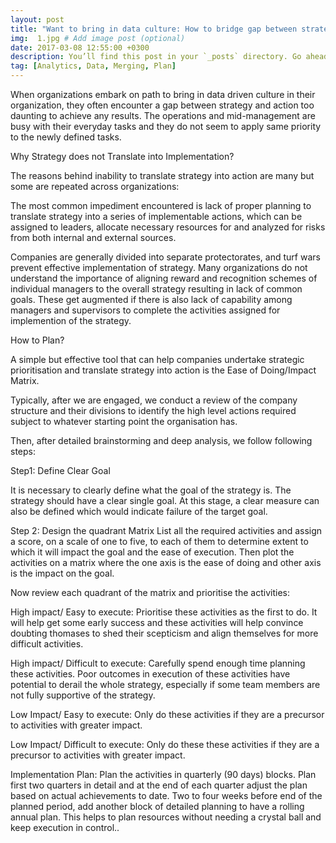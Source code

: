 ```yaml
---
layout: post
title: "Want to bring in data culture: How to bridge gap between strategy and implementation?"
img:  1.jpg # Add image post (optional)
date: 2017-03-08 12:55:00 +0300
description: You’ll find this post in your `_posts` directory. Go ahead and edit it and re-build the site to see your changes. # Add post description (optional)
tag: [Analytics, Data, Merging, Plan]
---
```



When organizations embark on path to bring in data driven culture in their organization, they often encounter a gap between strategy and action too daunting to achieve any results. The operations and mid-management are busy with their everyday tasks and they do not seem to apply same priority to the newly defined tasks.

Why Strategy does not Translate into Implementation?

The reasons behind inability to translate strategy into action are many but some are repeated across organizations: 

The most common impediment encountered is lack of proper planning to translate strategy into a series of implementable actions, which can be assigned to leaders, allocate necessary resources for and analyzed for risks from both internal and external sources.

Companies are generally divided into separate protectorates, and turf wars prevent effective implementation of strategy. Many organizations do not understand the importance of aligning reward and recognition schemes of individual managers to the overall strategy resulting in lack of common goals. These get augmented if there is also lack of capability among managers and supervisors to complete the activities assigned for implemention of the strategy.


How to Plan?

A simple but effective tool that can help companies undertake strategic prioritisation and translate strategy into action is the Ease of Doing/Impact Matrix.

Typically, after we are engaged, we conduct a review of the company structure and their divisions to identify the high level actions required subject to whatever starting point the organisation has. 

Then, after detailed brainstorming and deep analysis, we follow following steps:

Step1: Define Clear Goal

It is necessary to clearly define what the goal of the strategy is. The strategy should have a clear single goal. At this stage, a clear measure can also be defined which would indicate failure of the target goal. 

Step 2: Design the quadrant Matrix
List all the required activities and assign a score, on a scale of one to five, to each of them to determine extent to which it will impact the goal and the ease of execution. Then plot the activities on a matrix where the one axis is the ease of doing and other axis is the impact on the goal. 

Now review each quadrant of the matrix and prioritise the activities:

High impact/ Easy to execute: Prioritise these activities as the first to do. It will help get some early success and these activities will help convince doubting thomases to shed their scepticism and align themselves for more difficult activities.

High impact/ Difficult to execute: Carefully spend enough time planning these activities. Poor outcomes in execution of these activities have potential to derail the whole strategy, especially if some team members are not fully supportive of the strategy. 

Low Impact/ Easy to execute: Only do these activities if they are a precursor to activities with greater impact.

Low Impact/ Difficult to execute: Only do these these activities if they are a precursor to activities with greater impact. 

Implementation Plan:
Plan the activities in quarterly (90 days) blocks. Plan first two quarters in detail and at the end of each quarter adjust the plan based on actual achievements to date. Two to four weeks before end of the planned period, add another block of detailed planning to have a rolling annual plan. This helps to plan resources without needing a crystal ball and keep execution in control..
